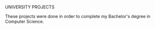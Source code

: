 UNIVERSITY PROJECTS

These projects were done in order to complete my Bachelor's degree in Computer Science.
